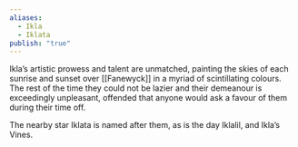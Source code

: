 ```yaml
---
aliases:
  - Ikla
  - Iklata
publish: "true"
---
```



Ikla’s artistic prowess and talent are unmatched, painting the skies of each sunrise and sunset over [[Fanewyck]] in a myriad of scintillating colours. The rest of the time they could not be lazier and their demeanour is exceedingly unpleasant, offended that anyone would ask a favour of them during their time off.

 The nearby star Iklata is named after them, as is the day Iklalil, and Ikla’s Vines.
